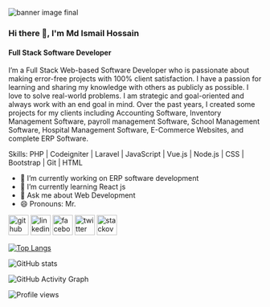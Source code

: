![banner image final](https://user-images.githubusercontent.com/81282148/194095395-59c40d4e-3269-4404-b767-69f66292a3b2.png)


### Hi there 👋, I'm Md Ismail Hossain
#### Full Stack Software Developer
I’m a Full Stack Web-based Software Developer who is passionate about making error-free projects with 100% client satisfaction. I have a passion for learning and sharing my knowledge with others as publicly as possible. I love to solve real-world problems. I am strategic and goal-oriented and always work with an end goal in mind.
Over the past years, I created some projects for my clients including Accounting Software, Inventory Management Software, payroll management Software, School Management Software, Hospital Management Software, E-Commerce Websites, and complete ERP Software.

Skills: PHP | Codeigniter | Laravel | JavaScript | Vue.js | Node.js | CSS | Bootstrap | Git | HTML

- 🔭 I’m currently working on ERP software development 
- 🌱 I’m currently learning React js 
- 💬 Ask me about Web Development 
- 😄 Pronouns: Mr.  


[<img src='https://cdn.jsdelivr.net/npm/simple-icons@3.0.1/icons/github.svg' alt='github' height='40'>](https://github.com/Ismail0184)  [<img src='https://cdn.jsdelivr.net/npm/simple-icons@3.0.1/icons/linkedin.svg' alt='linkedin' height='40'>](https://www.linkedin.com/in/https://www.linkedin.com/in/md-ismail-hossain-606309234//)  [<img src='https://cdn.jsdelivr.net/npm/simple-icons@3.0.1/icons/facebook.svg' alt='facebook' height='40'>](https://www.facebook.com/https://www.facebook.com/ismailhossain1009)  [<img src='https://cdn.jsdelivr.net/npm/simple-icons@3.0.1/icons/twitter.svg' alt='twitter' height='40'>](https://twitter.com/https://twitter.com/Ismail57413689)  [<img src='https://cdn.jsdelivr.net/npm/simple-icons@3.0.1/icons/stackoverflow.svg' alt='stackoverflow' height='40'>](https://stackoverflow.com/users/https://stackoverflow.com/users/7301609/md-ismail-hossain)  

[![Top Langs](https://github-readme-stats.vercel.app/api/top-langs/?username=Ismail0184)](https://github.com/anuraghazra/github-readme-stats)

![GitHub stats](https://github-readme-stats.vercel.app/api?username=Ismail0184&show_icons=true)  

![GitHub Activity Graph](https://activity-graph.herokuapp.com/graph?username=Ismail0184)  

![Profile views](https://gpvc.arturio.dev/Ismail0184)  
